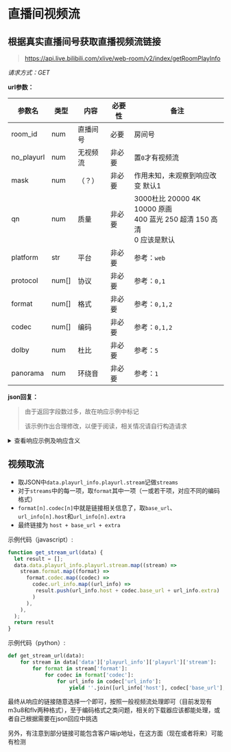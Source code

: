 # 直播间视频流

## 根据真实直播间号获取直播视频流链接

> https://api.live.bilibili.com/xlive/web-room/v2/index/getRoomPlayInfo

*请求方式：GET*

**url参数：**

| 参数名     | 类型  | 内容     | 必要性 | 备注 |
| ---------- | ----- | -------- | ------ | ---- |
| room_id    | num   | 直播间号 | 必要   | 房间号 |
| no_playurl | num   | 无视频流 | 非必要 | 置`0`才有视频流 |
| mask       | num   | （？）   | 非必要 | 作用未知，未观察到响应改变 默认1 |
| qn         | num   | 质量     | 非必要 | 3000杜比 20000 4K 10000 原画 <br /> 400 蓝光 250 超清 150 高清 <br /> 0 应该是默认 |
| platform   | str   | 平台     | 非必要 | 参考：`web` |
| protocol   | num[] | 协议     | 非必要 | 参考：`0,1` |
| format     | num[] | 格式     | 非必要 | 参考：`0,1,2`  |
| codec      | num[] | 编码     | 非必要 | 参考：`0,1,2`  |
| dolby      | num   | 杜比     | 非必要 | 参考：`5`  |
| panorama   | num   | 环绕音   | 非必要 | 参考：`1`  |

**json回复：**

> 由于返回字段数过多，故在响应示例中标记
>
> 该示例作出合理修改，以便于阅读，相关情况请自行构造请求

<details>
<summary>查看响应示例及响应含义</summary>

请求：

```bash
curl -G 'https://api.live.bilibili.com/xlive/web-room/v2/index/getRoomPlayInfo' \
  --data-urlencode 'room_id=123456789' \  # 请自行替换对应房间号
  --data-urlencode 'qn=0' \
  --data-urlencode 'platform=web'\
  --data-urlencode 'protocol=0,1' \
  --data-urlencode 'format=0,1,2' \
  --data-urlencode 'codec=0,1,2' \
  --data-urlencode 'dolby=5' \
  --data-urlencode 'panorama=1' \
  --header 'accept: application/json'
```

响应：

```jsonc
{
  "code": 0,        // 标记是否成功
  "message": "0",   // 错误信息（如果有），人类可读
  "ttl": 1,         
  "data": {         // 主体部分，如果请求错误则为 `null`
    "room_id": 132465798,       // 同请求参数同名
    "short_id": 0,              // 房间短id
    "uid": 132465798,           // 主播用户id （就是主页链接那个https://space.bilibili.com/<uid>）
    "is_hidden": false,         // 是否隐藏
    "is_locked": false,         // 是否锁定
    "is_portrait": false,       
    "live_status": 1,           // 直播状态：1为开播，2为未开播，0为下播
    "hidden_till": 0,           // 隐藏直到（目前未找到相关样本）
    "lock_till": 0,             // 同上，锁定直到
    "encrypted": false,         
    "pwd_verified": true,       
    "live_time": 1722697729,
    "room_shield": 0,
    "all_special_types": [],
    "playurl_info": {           // 播放链接
      "conf_json": "{\"cdn_rate\":10000,\"report_interval_sec\":150}",
      "playurl": {              // 播放链接
        "cid": 32497242,
        "g_qn_desc": [          // 清晰度描述（推测用于UI展示）
          {
            "qn": 30000,
            "desc": "杜比",
            "hdr_desc": "",
            "attr_desc": null
          },
          {
            "qn": 20000,
            "desc": "4K",
            "hdr_desc": "",
            "attr_desc": null
          },
          {
            "qn": 10000,
            "desc": "原画",
            "hdr_desc": "",
            "attr_desc": null
          },
          {
            "qn": 400,
            "desc": "蓝光",
            "hdr_desc": "",
            "attr_desc": null
          }
          // ...
        ],
        "stream": [   // 直播流信息
          {
            "protocol_name": "http_stream",         // 协议信息
            "format": [
              {
                "format_name": "flv",               // 格式信息
                "codec": [
                  {
                    "codec_name": "avc",            // 编码格式
                    "current_qn": 10000,            // 当前质量
                    "accept_qn": [                  // 应许质量
                      10000
                    ],
                    "base_url": "/live-bvc/123465789/live_123_456.flv?",    // 详细见下取流部分
                    "url_info": [
                      {
                        "host": "https://cn-cq-cm-01-30.bilivideo.com",     // 详细见下取流部分
                        "extra": "expires=172270...rc=puv3",                // 详细见下取流部分
                        "stream_ttl": 0
                      }
                    ],
                    "hdr_qn": null,
                    "dolby_type": 0,
                    "attr_name": ""
                  }
                ],
                "master_url": ""
              }
            ]
          }
          // 其他部分类似，省略
        ],
        "p2p_data": {                     // p2p 相关数据
          "p2p": true,
          "p2p_type": 1,
          "m_p2p": false,
          "m_servers": null
        },
        "dolby_qn": null
      }
    },
    "official_type": 0,
    "official_room_id": 0,
    "risk_with_delay": 0
  }
}
```

</details>

## 视频取流

- 取JSON中`data.playurl_info.playurl.stream`记做`streams`
- 对于`streams`中的每一项，取`format`其中一项（一或若干项，对应不同的编码格式）
- `format[n].codec[n]`中就是链接相关信息了，取`base_url`、`url_info[n].host`和`url_info[n].extra`
- 最终链接为 `host + base_url + extra`

示例代码（javascript）:

```javascript
function get_stream_url(data) {
  let result = [];
  data.data.playurl_info.playurl.stream.map((stream) =>
    stream.format.map((format) =>
      format.codec.map((codec) => 
        codec.url_info.map((url_info) =>
         result.push(url_info.host + codec.base_url + url_info.extra)
        )
      ),
    ),
  );
  return result
}
```

示例代码（python）:

```python
def get_stream_url(data):
    for stream in data['data']['playurl_info']['playurl']['stream']:
        for format in stream['format']:
            for codec in format['codec']:
                for url_info in codec['url_info']:
                    yield ''.join([url_info['host'], codec['base_url'], url_info['extra']])
```

最终从响应的链接随意选择一个即可，按照一般视频流处理即可（目前发现有m3u8和flv两种格式），至于编码格式之类问题，相关的下载器应该都能处理，或者自己根据需要在json回应中挑选

另外，有注意到部分链接可能包含客户端ip地址，在这方面（现在或者将来）可能有检测
